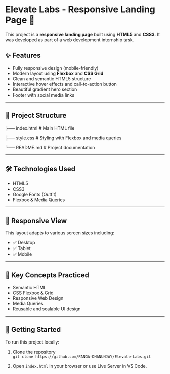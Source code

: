 # Elevate Labs - Responsive Landing Page 🚀

This project is a **responsive landing page** built using **HTML5** and **CSS3**. It was developed as part of a web development internship task.


## ✨ Features

- Fully responsive design (mobile-friendly)
- Modern layout using **Flexbox** and **CSS Grid**
- Clean and semantic HTML5 structure
- Interactive hover effects and call-to-action button
- Beautiful gradient hero section
- Footer with social media links

---

## 📁 Project Structure


├── index.html # Main HTML file

├── style.css # Styling with Flexbox and media queries

└── README.md # Project documentation


---

## 🛠️ Technologies Used

- HTML5
- CSS3
- Google Fonts (Outfit)
- Flexbox & Media Queries

---

## 📱 Responsive View

This layout adapts to various screen sizes including:

- ✅ Desktop
- ✅ Tablet
- ✅ Mobile

---

## 🧠 Key Concepts Practiced

- Semantic HTML
- CSS Flexbox & Grid
- Responsive Web Design
- Media Queries
- Reusable and scalable UI design

---

## 🚀 Getting Started

To run this project locally:

1. Clone the repository  
   `git clone https://github.com/PANGA-DHANUNJAY/Elevate-Labs.git`

2. Open `index.html` in your browser or use Live Server in VS Code.

